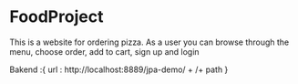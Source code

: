 # FoodProject
This is a  website for ordering pizza.
As a user you can browse through the menu, choose order, add to cart, sign up and login


Bakend :{
  url : http://localhost:8889/jpa-demo/ + /+ path
}
